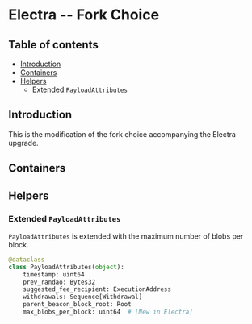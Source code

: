 # Electra -- Fork Choice

## Table of contents
<!-- TOC -->
<!-- START doctoc generated TOC please keep comment here to allow auto update -->
<!-- DON'T EDIT THIS SECTION, INSTEAD RE-RUN doctoc TO UPDATE -->

- [Introduction](#introduction)
- [Containers](#containers)
- [Helpers](#helpers)
  - [Extended `PayloadAttributes`](#extended-payloadattributes)

<!-- END doctoc generated TOC please keep comment here to allow auto update -->
<!-- /TOC -->

## Introduction

This is the modification of the fork choice accompanying the Electra upgrade.

## Containers

## Helpers

### Extended `PayloadAttributes`

`PayloadAttributes` is extended with the maximum number of blobs per block.

```python
@dataclass
class PayloadAttributes(object):
    timestamp: uint64
    prev_randao: Bytes32
    suggested_fee_recipient: ExecutionAddress
    withdrawals: Sequence[Withdrawal]
    parent_beacon_block_root: Root
    max_blobs_per_block: uint64  # [New in Electra]
```
